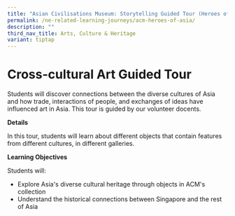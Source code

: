 ```yaml
---
title: "Asian Civilisations Museum: Storytelling Guided Tour (Heroes of Asia)"
permalink: /ne-related-learning-journeys/acm-heroes-of-asia/
description: ""
third_nav_title: Arts, Culture & Heritage
variant: tiptap
---
```

# Cross-cultural Art Guided Tour
Students will discover connections between the diverse cultures of Asia and how trade, interactions of people, and exchanges of ideas have influenced art in Asia. This tour is guided by our volunteer docents.

**Details**

In this tour, students will learn about different objects that contain features from different cultures, in different galleries.

**Learning Objectives**

Students will:
* Explore Asia's diverse cultural heritage through objects in ACM's collection
* Understand the historical connections between Singapore and the rest of Asia